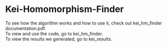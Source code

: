 # Kei-Homomorphism-Finder

To see how the algorithm works and how to use it, check out kei_hm_finder documentation.pdf.  
To view and use the code, go to kei_hm_finder.  
To view the results we generated, go to kei_results.  
